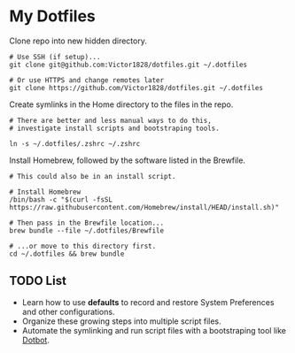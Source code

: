 # My Dotfiles
Clone repo into new hidden directory.

```
# Use SSH (if setup)...
git clone git@github.com:Victor1828/dotfiles.git ~/.dotfiles

# Or use HTTPS and change remotes later
git clone https://github.com/Victor1828/dotfiles.git ~/.dotfiles
```

Create symlinks in the Home directory to the files in the repo.

```
# There are better and less manual ways to do this,
# investigate install scripts and bootstraping tools.

ln -s ~/.dotfiles/.zshrc ~/.zshrc
```

Install Homebrew, followed by the software listed in the Brewfile.

```
# This could also be in an install script.

# Install Homebrew
/bin/bash -c "$(curl -fsSL https://raw.githubusercontent.com/Homebrew/install/HEAD/install.sh)"

# Then pass in the Brewfile location...
brew bundle --file ~/.dotfiles/Brewfile

# ...or move to this directory first.
cd ~/.dotfiles && brew bundle
```

## TODO List
- Learn how to use **defaults** to record and restore System Preferences and other configurations.
- Organize these growing steps into multiple script files.
- Automate the symlinking and run script files with a bootstraping tool like [Dotbot](https://github.com/anishathalye/dotbot).
